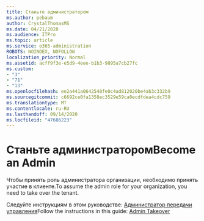 ```yaml
---
title: Станьте администратором
ms.author: pebaum
author: CrystalThomasMS
ms.date: 04/21/2020
ms.audience: ITPro
ms.topic: article
ms.service: o365-administration
ROBOTS: NOINDEX, NOFOLLOW
localization_priority: Normal
ms.assetid: acff9f3e-e5d9-4eee-b1b3-9895a7cb27fc
ms.custom:
- "3"
- "71"
- "13"
ms.openlocfilehash: ee2a441a0642548fe0c4ad812020be4ab3c332b9
ms.sourcegitcommit: c6692ce0fa1358ec3529e59ca0ecdfdea4cdc759
ms.translationtype: MT
ms.contentlocale: ru-RU
ms.lasthandoff: 09/14/2020
ms.locfileid: "47686223"
---
```

# <a name="become-an-admin"></a><span data-ttu-id="a919e-102">Станьте администратором</span><span class="sxs-lookup"><span data-stu-id="a919e-102">Become an Admin</span></span>

<span data-ttu-id="a919e-103">Чтобы принять роль администратора организации, необходимо принять участие в клиенте.</span><span class="sxs-lookup"><span data-stu-id="a919e-103">To assume the admin role for your organization, you need to take over the tenant.</span></span>
  
<span data-ttu-id="a919e-104">Следуйте инструкциям в этом руководстве: [Администратор передачи управления](https://docs.microsoft.com/azure/active-directory/users-groups-roles/domains-admin-takeover)</span><span class="sxs-lookup"><span data-stu-id="a919e-104">Follow the instructions in this guide: [Admin Takeover](https://docs.microsoft.com/azure/active-directory/users-groups-roles/domains-admin-takeover)</span></span>
